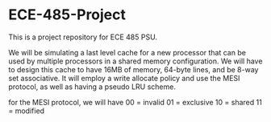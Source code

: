 # ECE-485-Project
This is a project repository for ECE 485 PSU.

We will be simulating a last level cache for a new processor that can be used by multiple processors in a shared memory configuration. We will have to design this cache to have 16MB of memory, 64-byte lines, and be 8-way set associative. It will employ a write allocate policy and use the MESI protocol, as well as having a pseudo LRU scheme.


for the MESI protocol, we will have
00 = invalid
01 = exclusive
10 = shared
11 = modified
